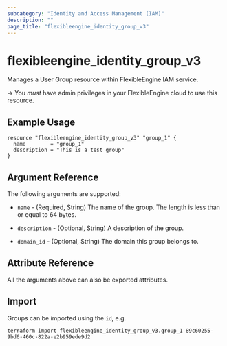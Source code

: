 ```yaml
---
subcategory: "Identity and Access Management (IAM)"
description: ""
page_title: "flexibleengine_identity_group_v3"
---
```


# flexibleengine_identity_group_v3

Manages a User Group resource within FlexibleEngine IAM service.

-> You *must* have admin privileges in your FlexibleEngine cloud to use this resource.

## Example Usage

```hcl
resource "flexibleengine_identity_group_v3" "group_1" {
  name        = "group_1"
  description = "This is a test group"
}
```

## Argument Reference

The following arguments are supported:

* `name` - (Required, String) The name of the group. The length is less than or equal to 64 bytes.

* `description` - (Optional, String) A description of the group.

* `domain_id` - (Optional, String) The domain this group belongs to.

## Attribute Reference

All the arguments above can also be exported attributes.

## Import

Groups can be imported using the `id`, e.g.

```shell
terraform import flexibleengine_identity_group_v3.group_1 89c60255-9bd6-460c-822a-e2b959ede9d2
```

